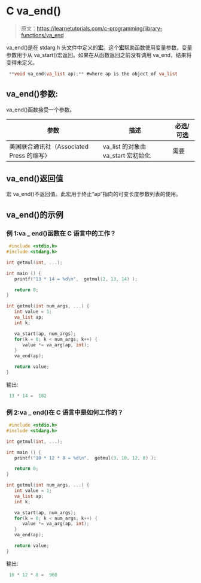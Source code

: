 # C va_end()

> 原文：<https://learnetutorials.com/c-programming/library-functions/va_end>

va_end()是在 stdarg.h 头文件中定义的**宏**。这个**宏**帮助函数使用变量参数，变量参数用于从 va_start()宏返回。如果在从函数返回之前没有调用 va_end，结果将变得未定义。

```c
 **void va_end(va_list ap);** #where ap is the object of va_list 

```

## va_end()参数:

va_end()函数接受一个参数。

| ****参数**** | ****描述**** | ****必选/可选**** |
| --- | --- | --- |
| 美国联合通讯社（Associated Press 的缩写） | va_list 的对象由 va_start 宏初始化 | 需要 |

## va_end()返回值

宏 va_end()不返回值。此宏用于终止“ap”指向的可变长度参数列表的使用。

## va_end()的示例

### 例 1:va _ end()函数在 C 语言中的工作？

```c
 #include <stdio.h>
#include <stdarg.h>

int getmul(int, ...);

int main () {
   printf("13 * 14 = %d\n",  getmul(2, 13, 14) );

   return 0;
}

int getmul(int num_args, ...) {
   int value = 1;
   va_list ap;
   int k;

   va_start(ap, num_args);
   for(k = 0; k < num_args; k++) {
      value *= va_arg(ap, int);
   }
   va_end(ap);

   return value;
} 

```

输出:

```c
 13 * 14 =  182 
```

### 例 2:va _ end()在 C 语言中是如何工作的？

```c
 #include <stdio.h>
#include <stdarg.h>

int getmul(int, ...);

int main () {
   printf("10 * 12 * 8 = %d\n",  getmul(3, 10, 12, 8) );

   return 0;
}

int getmul(int num_args, ...) {
   int value = 1;
   va_list ap;
   int k;

   va_start(ap, num_args);
   for(k = 0; k < num_args; k++) {
      value *= va_arg(ap, int);
   }
   va_end(ap);

   return value;
} 

```

输出:

```c
 10 * 12 * 8 =  960 
```